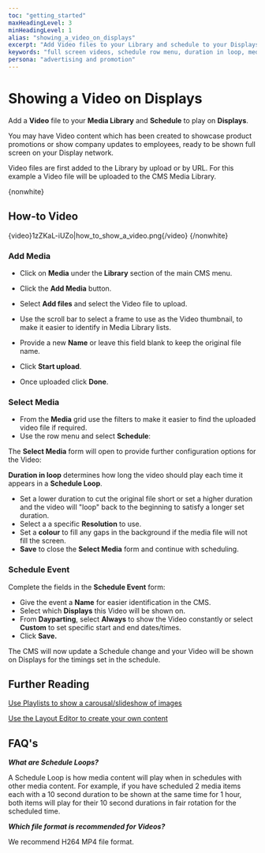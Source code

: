 ```yaml
---
toc: "getting_started"
maxHeadingLevel: 3
minHeadingLevel: 1
alias: "showing_a_video_on_displays"
excerpt: "Add Video files to your Library and schedule to your Displays"
keywords: "full screen videos, schedule row menu, duration in loop, media library schedule, upload video, cms library"
persona: "advertising and promotion"
---
```


# Showing a Video on Displays

Add a **Video** file to your **Media Library** and **Schedule** to play on **Displays**.

You may have Video content which has been created to showcase product promotions or show company updates to employees, ready to be shown full screen on your Display network.

Video files are first added to the Library by upload or by URL. For this example a Video file will be uploaded to the CMS Media Library.

{nonwhite} 

## How-to Video

{video}1zZKaL-iUZo|how_to_show_a_video.png{/video}
{/nonwhite}

### Add Media

- Click on **Media** under the **Library** section of the main CMS menu.
- Click the **Add Media** button.
- Select **Add files** and select the Video file to upload.
- Use the scroll bar to select a frame to use as the Video thumbnail, to make it easier to identify in Media Library lists.
- Provide a new **Name** or leave this field blank to keep the original file name.
- Click **Start upload**.

- Once uploaded click **Done**.

### Select Media

- From the **Media** grid use the filters to make it easier to find the uploaded video file if required.
- Use the row menu and select **Schedule**:

The **Select Media** form will open to provide further configuration options for the Video:

**Duration in loop** determines how long the video should play each time it appears in a **Schedule Loop**. 

- Set a lower duration to cut the original file short or set a higher duration and the video will "loop" back to the beginning to satisfy a longer set duration.
- Select a a specific **Resolution** to use.
- Set a **colour** to fill any gaps in the background if the media file will not fill the screen.
- **Save** to close the **Select Media** form and continue with scheduling.

### Schedule Event

 Complete the fields in the **Schedule Event** form:

- Give the event a **Name** for easier identification in the CMS.
- Select which **Displays** this Video will be shown on.
- From **Dayparting**, select **Always** to show the Video constantly or select **Custom** to set specific start and end dates/times.
- Click **Save.**


The CMS will now update a Schedule change and your Video will be shown on Displays for the timings set in the schedule.

## Further Reading 

[Use Playlists to show a carousal/slideshow of images](/getting_started_showing_a_playlist.html)

[Use the Layout Editor to create your own content](layouts_editor.html) 

## FAQ's

***What are Schedule Loops?*** 

A Schedule Loop is how media content will play when in schedules with other media content. For example, if you have scheduled 2 media items each with a 10 second duration to be shown at the same time for 1 hour, both items will play for their 10 second durations in fair rotation for the scheduled time.

***Which file format is recommended for Videos?***

We recommend H264 MP4 file format.



